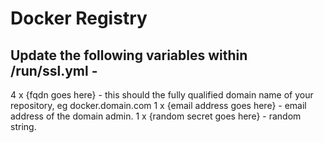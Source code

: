 # Docker Registry

## Update the following variables within /run/ssl.yml -

4 x {fqdn goes here} - this should the fully qualified domain name of your repository, eg docker.domain.com
1 x {email address goes here} - email address of the domain admin.
1 x {random secret goes here} - random string.
